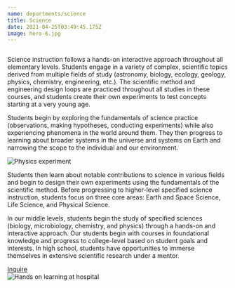 ```yaml
---
name: departments/science
title: Science
date: 2021-04-25T03:49:45.175Z
image: hero-6.jpg
---
```


<div class="row">
  <div class="column medium-7">
    <p>Science instruction follows a hands-on interactive approach throughout all elementary levels. Students engage in a variety of complex, scientific topics derived from multiple fields of study (astronomy, biology, ecology, geology, physics, chemistry, engineering, etc.).  The scientific method and engineering design loops are practiced throughout all studies in these courses, and students create their own experiments to test concepts starting at a very young age. </p>
    <p>Students begin by exploring the fundamentals of science practice (observations, making hypotheses, conducting experiments) while also experiencing phenomena in the world around them. They then progress to learning about broader systems in the universe and systems on Earth and narrowing the scope to the individual and our environment. </p>
  </div>
  <div class="column medium-5">
    <img src="/img/science-1.jpg" alt="Physics experiment" />
  </div>
</div>
<div class="row">
  <div class="column medium-7 medium-push-5">
    <p>Students then learn about notable contributions to science in various fields and begin to design their own experiments using the fundamentals of the scientific method. Before progressing to higher-level specified science instruction, students focus on three core areas: Earth and Space Science, Life Science, and Physical Science.</p>
    <p>In our middle levels, students begin the study of specified sciences (biology, microbiology, chemistry, and physics) through a hands-on and interactive approach. Our students begin with courses in foundational knowledge and progress to college-level based on student goals and interests. In high school, students have opportunities to immerse themselves in extensive scientific research under a mentor.</p>
    <a href="/contact" class="button secondary" style="margin-top:20px; margin-bottom:40px">Inquire</a>
  </div>
  <div class="column medium-5 medium-pull-7">
    <img src="/img/science-2.jpg" alt="Hands on learning at hospital" />
  </div>
</div>

